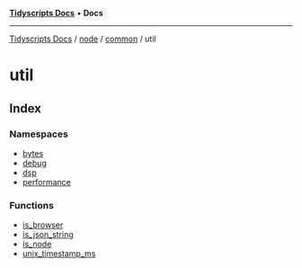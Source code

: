 [**Tidyscripts Docs**](../../../../../../README.md) • **Docs**

***

[Tidyscripts Docs](../../../../../../globals.md) / [node](../../../../README.md) / [common](../../README.md) / util

# util

## Index

### Namespaces

- [bytes](namespaces/bytes/README.md)
- [debug](namespaces/debug/README.md)
- [dsp](namespaces/dsp/README.md)
- [performance](namespaces/performance/README.md)

### Functions

- [is\_browser](functions/is_browser.md)
- [is\_json\_string](functions/is_json_string.md)
- [is\_node](functions/is_node.md)
- [unix\_timestamp\_ms](functions/unix_timestamp_ms.md)
